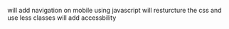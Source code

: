 will add navigation on mobile using javascript 
will resturcture the css and use less classes
will add accessbility
